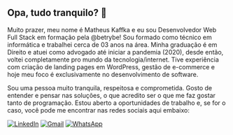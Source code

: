 ## Opa, tudo tranquilo? 👋

Muito prazer, meu nome é Matheus Kaffka e eu sou Desenvolvedor Web Full Stack em formação pela @betrybe! Sou formado como técnico em informática e trabalhei cerca de 03 anos na área. Minha graduação é em Direito e atuei como advogado até iniciar a pandemia (2020), desde então, voltei completamente pro mundo da tecnologia/internet. Tive experiência com criação de landing pages em WordPress, gestão de e-commerce e hoje meu foco é exclusivamente no desenvolvimento de software.

Sou uma pessoa muito tranquila, respeitosa e comprometida. Gosto de entender e pensar nas soluções, o que acredito ser o que me faz gostar tanto de programação. Estou aberto a oportunidades de trabalho e, se for o caso, você pode me encontrar nas redes sociais aqui embaixo:

<a href="https://www.linkedin.com/in/matheus-kaffka/">![LinkedIn](https://img.shields.io/badge/LinkedIn-0077B5?style=for-the-badge&logo=linkedin&logoColor=white)</a>
<a href="mailto:matheus.kaffka@gmail.com">![Gmail](https://img.shields.io/badge/Gmail-D14836?style=for-the-badge&logo=gmail&logoColor=white)</a>
<a href="https://wa.me/5555999552319">![WhatsApp](https://img.shields.io/badge/WhatsApp-25D366?style=for-the-badge&logo=whatsapp&logoColor=white)</a>
<!--
**matkaf/matkaf** is a ✨ _special_ ✨ repository because its `README.md` (this file) appears on your GitHub profile.

Here are some ideas to get you started:

- 🔭 I’m currently working on ...
- 🌱 I’m currently learning ...
- 👯 I’m looking to collaborate on ...
- 🤔 I’m looking for help with ...
- 💬 Ask me about ...
- 📫 How to reach me: ...
- 😄 Pronouns: ...
- ⚡ Fun fact: ...
-->
